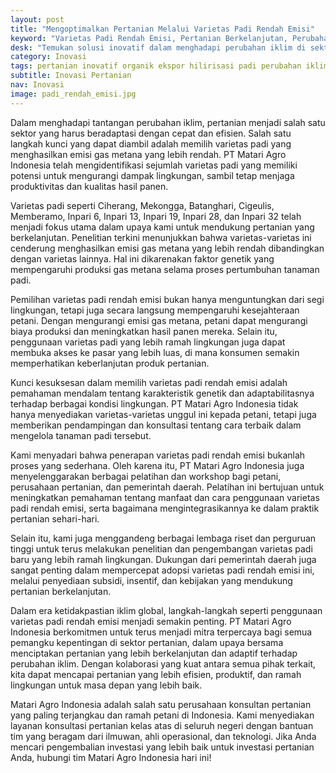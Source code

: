 ```yaml
---
layout: post
title: "Mengoptimalkan Pertanian Melalui Varietas Padi Rendah Emisi"
keyword: "Varietas Padi Rendah Emisi, Pertanian Berkelanjutan, Perubahan Iklim, PT Matari Agro Indonesia, Pelatihan Pertanian, Konsultasi Pertanian, Adaptasi Pertanian, Emisi Gas Metana, Inovasi Pertanian, Kesejahteraan Petani, PT Matari Agro Indonesia"
desk: "Temukan solusi inovatif dalam menghadapi perubahan iklim di sektor pertanian bersama PT Matari Agro Indonesia. Dari penggunaan varietas padi rendah emisi hingga pelatihan dan konsultasi pertanian, kami membantu petani, perusahaan pertanian, dan pemerintah daerah di seluruh Indonesia meningkatkan produktivitas sambil mengurangi dampak lingkungan"
category: Inovasi
tags: pertanian inovatif organik ekspor hilirisasi padi perubahan iklim rendah emisi konsultan ketahanan pangan
subtitle: Inovasi Pertanian
nav: Inovasi
image: padi_rendah_emisi.jpg
---
```


Dalam menghadapi tantangan perubahan iklim, pertanian menjadi salah satu sektor yang harus beradaptasi dengan cepat dan efisien. Salah satu langkah kunci yang dapat diambil adalah memilih varietas padi yang menghasilkan emisi gas metana yang lebih rendah. PT Matari Agro Indonesia telah mengidentifikasi sejumlah varietas padi yang memiliki potensi untuk mengurangi dampak lingkungan, sambil tetap menjaga produktivitas dan kualitas hasil panen.

Varietas padi seperti Ciherang, Mekongga, Batanghari, Cigeulis, Memberamo, Inpari 6, Inpari 13, Inpari 19, Inpari 28, dan Inpari 32 telah menjadi fokus utama dalam upaya kami untuk mendukung pertanian yang berkelanjutan. Penelitian terkini menunjukkan bahwa varietas-varietas ini cenderung menghasilkan emisi gas metana yang lebih rendah dibandingkan dengan varietas lainnya. Hal ini dikarenakan faktor genetik yang mempengaruhi produksi gas metana selama proses pertumbuhan tanaman padi.

Pemilihan varietas padi rendah emisi bukan hanya menguntungkan dari segi lingkungan, tetapi juga secara langsung mempengaruhi kesejahteraan petani. Dengan mengurangi emisi gas metana, petani dapat mengurangi biaya produksi dan meningkatkan hasil panen mereka. Selain itu, penggunaan varietas padi yang lebih ramah lingkungan juga dapat membuka akses ke pasar yang lebih luas, di mana konsumen semakin memperhatikan keberlanjutan produk pertanian.

Kunci kesuksesan dalam memilih varietas padi rendah emisi adalah pemahaman mendalam tentang karakteristik genetik dan adaptabilitasnya terhadap berbagai kondisi lingkungan. PT Matari Agro Indonesia tidak hanya menyediakan varietas-varietas unggul ini kepada petani, tetapi juga memberikan pendampingan dan konsultasi tentang cara terbaik dalam mengelola tanaman padi tersebut.

Kami menyadari bahwa penerapan varietas padi rendah emisi bukanlah proses yang sederhana. Oleh karena itu, PT Matari Agro Indonesia juga menyelenggarakan berbagai pelatihan dan workshop bagi petani, perusahaan pertanian, dan pemerintah daerah. Pelatihan ini bertujuan untuk meningkatkan pemahaman tentang manfaat dan cara penggunaan varietas padi rendah emisi, serta bagaimana mengintegrasikannya ke dalam praktik pertanian sehari-hari.

Selain itu, kami juga menggandeng berbagai lembaga riset dan perguruan tinggi untuk terus melakukan penelitian dan pengembangan varietas padi baru yang lebih ramah lingkungan. Dukungan dari pemerintah daerah juga sangat penting dalam mempercepat adopsi varietas padi rendah emisi ini, melalui penyediaan subsidi, insentif, dan kebijakan yang mendukung pertanian berkelanjutan.

Dalam era ketidakpastian iklim global, langkah-langkah seperti penggunaan varietas padi rendah emisi menjadi semakin penting. PT Matari Agro Indonesia berkomitmen untuk terus menjadi mitra terpercaya bagi semua pemangku kepentingan di sektor pertanian, dalam upaya bersama menciptakan pertanian yang lebih berkelanjutan dan adaptif terhadap perubahan iklim. Dengan kolaborasi yang kuat antara semua pihak terkait, kita dapat mencapai pertanian yang lebih efisien, produktif, dan ramah lingkungan untuk masa depan yang lebih baik.

Matari Agro Indonesia adalah salah satu perusahaan konsultan pertanian yang paling terjangkau dan ramah petani di Indonesia. Kami menyediakan layanan konsultasi pertanian kelas atas di seluruh negeri dengan bantuan tim yang beragam dari ilmuwan, ahli operasional, dan teknologi. Jika Anda mencari pengembalian investasi yang lebih baik untuk investasi pertanian Anda, hubungi tim Matari Agro Indonesia hari ini!